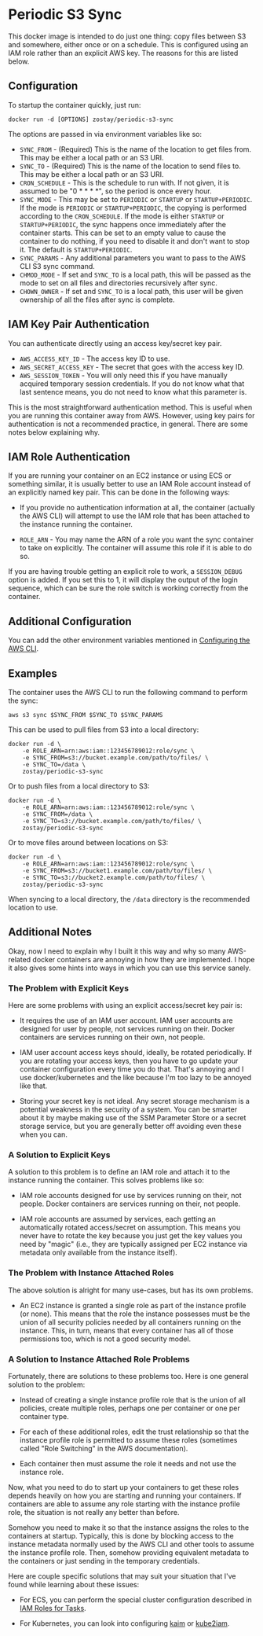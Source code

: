 # Periodic S3 Sync

This docker image is intended to do just one thing: copy files between S3 and
somewhere, either once or on a schedule. This is configured using an IAM role
rather than an explicit AWS key. The reasons for this are listed below.

## Configuration

To startup the container quickly, just run:

    docker run -d [OPTIONS] zostay/periodic-s3-sync

The options are passed in via environment variables like so:

* `SYNC_FROM` - (Required) This is the name of the location to get files from.
  This may be either a local path or an S3 URI.
* `SYNC_TO` - (Required) This is the name of the location to send files to. This
  may be either a local path or an S3 URI.
* `CRON_SCHEDULE` - This is the schedule to run with. If not given, it is
  assumed to be "0 * * * *", so the period is once every hour.
* `SYNC_MODE` - This may be set to `PERIODIC` or `STARTUP` or
  `STARTUP+PERIODIC`. If the mode is `PERIODIC` or `STARTUP+PERIODIC`, the
  copying is performed according to the `CRON_SCHEDULE`. If the mode is either
  `STARTUP` or `STARTUP+PERIODIC`, the sync happens once immediately after the
  container starts. This can be set to an empty value to cause the container to
  do nothing, if you need to disable it and don't want to stop it. The default
  is `STARTUP+PERIODIC`.
* `SYNC_PARAMS` - Any additional parameters you want to pass to the AWS CLI S3
  sync command.
* `CHMOD_MODE` - If set and `SYNC_TO` is a local path, this will be passed as
  the mode to set on all files and directories recursively after sync.
* `CHOWN_OWNER` - If set and `SYNC_TO` is a local path, this user will be given
  ownership of all the files after sync is complete.

## IAM Key Pair Authentication

You can authenticate directly using an access key/secret key pair.

* `AWS_ACCESS_KEY_ID` - The access key ID to use.
* `AWS_SECRET_ACCESS_KEY` - The secret that goes with the access key ID.
* `AWS_SESSION_TOKEN` - You will only need this if you have manually acquired
  temporary session credentials. If you do not know what that last sentence
  means, you do not need to know what this parameter is.

This is the most straightforward authentication method. This is useful when you
are running this container away from AWS. However, using key pairs for
authentication is not a recommended practice, in general. There are some notes
below explaining why.

## IAM Role Authentication

If you are running your container on an EC2 instance or using ECS or something
similar, it is usually better to use an IAM Role account instead of an
explicitly named key pair. This can be done in the following ways:

* If you provide no authentication information at all, the container (actually
  the AWS CLI) will attempt to use the IAM role that has been attached to the
  instance running the container.

* `ROLE_ARN` - You may name the ARN of a role you want the sync container to
  take on explicitly. The container will assume this role if it is able to do
  so.

If you are having trouble getting an explicit role to work, a `SESSION_DEBUG`
option is added. If you set this to 1, it will display the output of the login
sequence, which can be sure the role switch is working correctly from the
container.

## Additional Configuration

You can add the other environment variables mentioned in [Configuring the AWS
CLI](https://docs.aws.amazon.com/cli/latest/userguide/cli-chap-getting-started.html).

## Examples

The container uses the AWS CLI to run the following command to perform the sync:

    aws s3 sync $SYNC_FROM $SYNC_TO $SYNC_PARAMS

This can be used to pull files from S3 into a local directory:

    docker run -d \
        -e ROLE_ARN=arn:aws:iam::123456789012:role/sync \
        -e SYNC_FROM=s3://bucket.example.com/path/to/files/ \
        -e SYNC_TO=/data \
        zostay/periodic-s3-sync

Or to push files from a local directory to S3:

    docker run -d \
        -e ROLE_ARN=arn:aws:iam::123456789012:role/sync \
        -e SYNC_FROM=/data \
        -e SYNC_TO=s3://bucket.example.com/path/to/files/ \
        zostay/periodic-s3-sync

Or to move files around between locations on S3:

    docker run -d \
        -e ROLE_ARN=arn:aws:iam::123456789012:role/sync \
        -e SYNC_FROM=s3://bucket1.example.com/path/to/files/ \
        -e SYNC_TO=s3://bucket2.example.com/path/to/files/ \
        zostay/periodic-s3-sync

When syncing to a local directory, the `/data` directory is the recommended
location to use.

## Additional Notes

Okay, now I need to explain why I built it this way and why so many AWS-related
docker containers are annoying in how they are implemented. I hope it also gives
some hints into ways in which you can use this service sanely.

### The Problem with Explicit Keys

Here are some problems with using an explicit access/secret key pair is:

* It requires the use of an IAM user account. IAM user accounts are designed for
  user by people, not services running on their. Docker containers are services
  running on their own, not people.

* IAM user account access keys should, ideally, be rotated periodically. If you
  are rotating your access keys, then you have to go update your container
  configuration every time you do that. That's annoying and I use
  docker/kubernetes and the like because I'm too lazy to be annoyed like that.

* Storing your secret key is not ideal. Any secret storage mechanism is a
  potential weakness in the security of a system. You can be smarter about it by
  maybe making use of the SSM Parameter Store or a secret storage service, but
  you are generally better off avoiding even these when you can.

### A Solution to Explicit Keys

A solution to this problem is to define an IAM role and attach it to the
instance running the container. This solves problems like so:

* IAM role accounts designed for use by services running on their, not people.
  Docker containers are services running on their, not people.

* IAM role accounts are assumed by services, each getting an automatically
  rotated access/secret on assumption. This means you never have to rotate the
  key because you just get the key values you need by "magic" (i.e., they are
  typically assigned per EC2 instance via metadata only available from the
  instance itself).

### The Problem with Instance Attached Roles

The above solution is alright for many use-cases, but has its own problems.

* An EC2 instance is granted a single role as part of the instance profile (or
  none). This means that the role the instance possesses must be the union of
  all security policies needed by all containers running on the instance.
  This, in turn, means that every container has all of those permissions too,
  which is not a good security model.

### A Solution to Instance Attached Role Problems

Fortunately, there are solutions to these problems too. Here is one general
solution to the problem:

* Instead of creating a single instance profile role that is the union of
  all policies, create multiple roles, perhaps one per container or one per
  container type.

* For each of these additional roles, edit the trust relationship so that the
  instance profile role is permitted to assume these roles (sometimes called
  "Role Switching" in the AWS documentation).

* Each container then must assume the role it needs and not use the instance
  role.

Now, what you need to do to start up your containers to get these roles depends
heavily on how you are starting and running your containers. If containers are
able to assume any role starting with the instance profile role, the situation
is not really any better than before. 

Somehow you need to make it so that the instance assigns the roles to the
containers at startup. Typically, this is done by blocking access to the
instance metadata normally used by the AWS CLI and other tools to assume the
instance profile role. Then, somehow providing equivalent metadata to the
containers or just sending in the temporary credentials.

Here are couple specific solutions that may suit your situation that I've found
while learning about these issues:

* For ECS, you can perform the special cluster configuration described in [IAM
  Roles for Tasks](https://docs.aws.amazon.com/AmazonECS/latest/developerguide/task-iam-roles.html).

* For Kubernetes, you can look into configuring
    [kaim](https://github.com/uswitch/kiam) or
  [kube2iam](https://github.com/jtblin/kube2iam).
